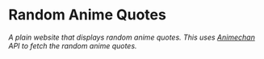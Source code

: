 # Random Anime Quotes
*A plain website that displays random anime quotes. This uses [Animechan](https://github.com/rocktimsaikia/anime-chan) API to fetch the random anime quotes.*
